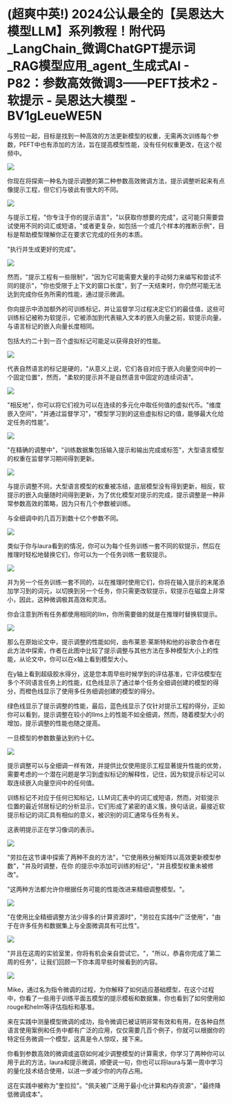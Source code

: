 # (超爽中英!) 2024公认最全的【吴恩达大模型LLM】系列教程！附代码_LangChain_微调ChatGPT提示词_RAG模型应用_agent_生成式AI - P82：参数高效微调3——PEFT技术2 - 软提示 - 吴恩达大模型 - BV1gLeueWE5N

与劳拉一起，目标是找到一种高效的方法更新模型的权重，无需再次训练每个参数，PEFT中也有添加的方法，旨在提高模型性能，没有任何权重更改，在这个视频中。



![](img/1e85034e6a0be393c386abfbecf29c92_1.png)

你现在将探索一种名为提示调整的第二种参数高效微调方法，提示调整听起来有点像提示工程，但它们与彼此有很大的不同。



![](img/1e85034e6a0be393c386abfbecf29c92_3.png)

与提示工程，"你专注于你的提示语言"，"以获取你想要的完成"，这可能只需要尝试使用不同的词汇或短语，"或者更复杂，如包括一个或几个样本的推断示例"，目标是帮助模型理解你正在要求它完成的任务的本质。

"执行并生成更好的完成"。

![](img/1e85034e6a0be393c386abfbecf29c92_5.png)

然而，"提示工程有一些限制"，"因为它可能需要大量的手动努力来编写和尝试不同的提示"，"你也受限于上下文的窗口长度"，到了一天结束时，你仍然可能无法达到完成你任务所需的性能，通过提示微调。

你向提示中添加额外的可训练标记，并让监督学习过程决定它们的最佳值，这些可训练标记被称为软提示，它被添加到代表输入文本的嵌入向量之前，软提示向量，与语言标记的嵌入向量长度相同。

包括大约二十到一百个虚拟标记可能足以获得良好的性能。

![](img/1e85034e6a0be393c386abfbecf29c92_7.png)

代表自然语言的标记是硬的，"从意义上说，它们各自对应于嵌入向量空间中的一个固定位置"，然而，"柔软的提示并不是自然语言中固定的连续词语"。



![](img/1e85034e6a0be393c386abfbecf29c92_9.png)

"相反地"，你可以将它们视为可以在连续的多元化中取任何值的虚拟代币。"维度嵌入空间"，"并通过监督学习"，"模型学习到的这些虚拟标记的值，能够最大化给定任务的性能"。



![](img/1e85034e6a0be393c386abfbecf29c92_11.png)

"在精确的调整中"，"训练数据集包括输入提示和输出完成或标签"，大型语言模型的权重在监督学习期间得到更新。



![](img/1e85034e6a0be393c386abfbecf29c92_13.png)

与提示调整不同，大型语言模型的权重被冻结，底层模型没有得到更新，相反，软提示的嵌入向量随时间得到更新，为了优化模型对提示的完成，提示调整是一种非常参数高效的策略，因为只有几个参数被训练。

与全细调中的几百万到数十亿个参数不同。

![](img/1e85034e6a0be393c386abfbecf29c92_15.png)

类似于你与laura看到的情况，你可以为每个任务训练一套不同的软提示，然后在推理时轻松地替换它们，你可以为一个任务训练一套软提示。



![](img/1e85034e6a0be393c386abfbecf29c92_17.png)

并为另一个任务训练一套不同的，以在推理时使用它们，你将在输入提示的末尾添加学习到的词元，以切换到另一个任务，你只需更改软提示，软提示在磁盘上非常小，因此，这种微调极其高效和灵活。

你会注意到所有任务都使用相同的llm，你所需要做的就是在推理时替换软提示。

![](img/1e85034e6a0be393c386abfbecf29c92_19.png)

那么在原始论文中，提示调整的性能如何，由布莱恩·莱斯特和他的谷歌合作者在此方法中探索，作者在此图中比较了提示调整与其他方法在多种模型大小上的性能，从论文中，你可以在x轴上看到模型大小。

在y轴上看到超级胶水得分，这是您本周早些时候学到的评估基准，它评估模型在多个不同语言任务上的性能，红色线显示了通过单个任务全细调创建的模型的得分，而橙色线显示了使用多任务细调创建的模型的得分。

绿色线显示了提示调整的性能，最后，蓝色线显示了仅针对提示工程的得分，正如你可以看到，提示调整在较小的llms上的性能不如全细调，然而，随着模型大小的增加，提示调整的性能也随之提高。

一旦模型的参数数量达到约十亿。

![](img/1e85034e6a0be393c386abfbecf29c92_21.png)

提示调整可以与全细调一样有效，并提供比仅使用提示工程显著提升性能的优势，需要考虑的一个潜在问题是学习到虚拟标记的解释性，记住，因为软提示标记可以取连续嵌入向量空间中的任何值。

训练标记不对应于任何已知标记，LLM词汇表中的词汇或短语，然而，对软提示位置的最近邻居标记的分析显示，它们形成了紧密的语义簇，换句话说，最接近软提示标记的词汇具有相似的意义，被识别的词汇通常与任务有关。

这表明提示正在学习像词的表示。

![](img/1e85034e6a0be393c386abfbecf29c92_23.png)

"劳拉在这节课中探索了两种不良的方法"，"它使用秩分解矩阵以高效更新模型参数"，"并及时调整，在你 的提示中添加可训练的标记"，"并且模型权重未被修改"。

"这两种方法都允许你根据任务可能的性能改进来精细调整模型。"。

![](img/1e85034e6a0be393c386abfbecf29c92_25.png)

"在使用比全精细调整方法少得多的计算资源时"，"劳拉在实践中广泛使用"，"由于在许多任务和数据集上与全面微调具有可比性"。



![](img/1e85034e6a0be393c386abfbecf29c92_27.png)

"并且在这周的实验室里，你将有机会亲自尝试它。"，"所以，恭喜你完成了第二周的任务"，让我们回顾一下你本周早些时候看到的内容。



![](img/1e85034e6a0be393c386abfbecf29c92_29.png)

Mike，通过名为指令微调的过程，为你解释了如何适应基础模型，在这个过程中，你看了一些用于训练平面五模型的提示模板和数据集，你也看到了如何使用如rouge和helm等评估指标和基准。

来在实践中测量模型微调的成功，指令微调已被证明非常有效和有用，在各种自然语言使用案例和任务中都有广泛的应用，仅仅需要几百个例子，你就可以根据你的特定任务微调一个模型，这真是令人惊叹，接下来。

你看到参数高效的微调或盗窃如何减少调整模型的计算需求，你学习了两种你可以用于此的方法，laura和提示微调，顺便说一句，你也可以将laura与第一周中学习的量化技术结合使用，以进一步减少你的内存占用。

这在实践中被称为"奎拉拉"。"佩夫被广泛用于最小化计算和内存资源"，"最终降低微调成本"。